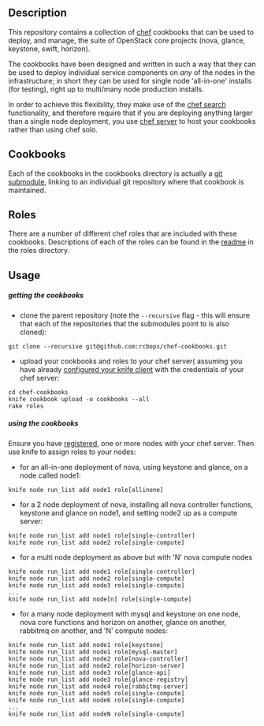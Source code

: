 ## Description ##

This repository contains a collection of [chef](http://www.opscode.com/chef/) cookbooks  that can be used to deploy, and manage, the suite of OpenStack core projects (nova, glance, keystone, swift, horizon).  

The cookbooks have been designed and written in such a way that they can be used to deploy individual service components on _any_ of the nodes in the infrastructure; in short they can be used for single node 'all-in-one' installs (for testing), right up to multi/many node production installs.  

In order to achieve this flexibility, they make use of the [chef search](http://wiki.opscode.com/display/chef/Search)  functionality, and therefore require that if you are deploying anything larger than a single node deployment, you use [chef server](http://wiki.opscode.com/display/chef/Chef+Server) to host your cookbooks rather than using chef solo.  

## Cookbooks ##

Each of the cookbooks in the cookbooks directory is actually a [git submodule](http://help.github.com/submodules/), linking to an individual git repository where that cookbook is maintained.  

## Roles ##

There are a number of different chef roles that are included with these cookbooks.  Descriptions of each of the roles can be found in the [readme](https://github.com/rcbops/chef-cookbooks/blob/master/roles/README.md) in the roles directory.  

## Usage ##

##### getting the cookbooks #####

* clone the parent repository (note the `--recursive` flag - this will ensure that each of the repositories that the submodules point to is also cloned):

`git clone --recursive git@github.com:rcbops/chef-cookbooks.git`  

* upload your cookbooks and roles to your chef server( assuming  you have already [configured your knife client](http://wiki.opscode.com/display/chef/Fast+Start+Guide) with the credentials of your chef server:  

`cd chef-cookbooks`  
`knife cookbook upload -o cookbooks --all`  
`rake roles`  

##### using the cookbooks #####

Ensure you have [registered](http://wiki.opscode.com/display/chef/Cookbook+Fast+Start+Guide#CookbookFastStartGuide-Registeranodewithchefclient),  one or more nodes with your chef server.  Then use knife to assign roles to your nodes:

* for an all-in-one deployment of nova, using keystone and glance, on a node called node1:  

`knife node run_list add node1 role[allinone]`  

* for a 2 node deployment of nova, installing all nova controller functions, keystone and glance on node1, and setting node2 up as a compute server:  

`knife node run_list add node1 role[single-controller]`  
`knife node run_list add node2 role[single-compute]`  

* for a multi node deployment as above but with 'N' nova compute nodes  

`knife node run_list add node1 role[single-controller]`  
`knife node run_list add node2 role[single-compute]`  
`knife node run_list add node3 role[single-compute]`  
`...`  
`knife node run_list add node[n] role[single-compute]`  

* for a many node deployment with mysql and keystone on one node, nova core functions and horizon on another, glance on another, rabbitmq on another, and 'N' compute nodes:

`knife node run_list add node1 role[keystone]`  
`knife node run_list add node1 role[mysql-master]`  
`knife node run_list add node2 role[nova-controller]`  
`knife node run_list add node2 role[horizon-server]`  
`knife node run_list add node3 role[glance-api]`  
`knife node run_list add node3 role[glance-registry]`  
`knife node run_list add node4 role[rabbitmq-server]`  
`knife node run_list add node5 role[single-compute]`  
`knife node run_list add node6 role[single-compute]`  
`...`  
`knife node run_list add nodeN role[single-compute]`  
